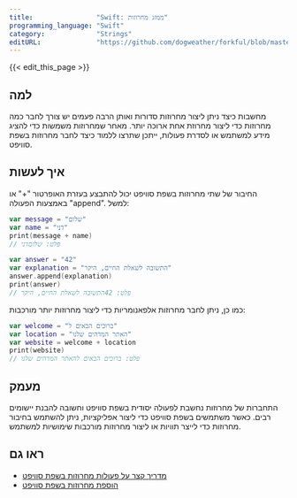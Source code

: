 ```yaml
---
title:                "Swift: ממזג מחרוזות"
programming_language: "Swift"
category:             "Strings"
editURL:              "https://github.com/dogweather/forkful/blob/master/content/he/swift/concatenating-strings.md"
---
```


{{< edit_this_page >}}

## למה
מחשבות כיצד ניתן ליצור מחרוזות סדורות ואותן הרבה פעמים יש צורך לחבר כמה מחרוזות כדי ליצור מחרוזת אחת ארוכה יותר. מאחר שמחרוזות משמשות כדי להציג מידע למשתמש או לסדרת פעולות, ייתכן שתרצו ללמוד כיצד לחבר מחרוזות בשפת סוויפט.

## איך לעשות
החיבור של שתי מחרוזות בשפת סוויפט יכול להתבצע בעזרת האופרטור "+" או באמצעות הפעולה "append". למשל:

```Swift 
var message = "שלום"
var name = "דני"
print(message + name) 
// פלט: שלוםדני

var answer = "42"
var explanation = "התשובה לשאלת החיים, היקר"
answer.append(explanation) 
print(answer)
// פלט: 42התשובה לשאלת החיים, היקר
```

כמו כן, ניתן לחבר מחרוזות אלפאנומריות כדי ליצור מחרוזות יותר מורכבות:

```Swift 
var welcome = "ברוכים הבאים ל"
var location = "האתר המדהים שלנו"
var website = welcome + location
print(website)
// פלט: ברוכים הבאים להאתר המדהים שלנו
```

## מעמק
התחברות של מחרוזות נחשבת לפעולה יסודית בשפת סוויפט וחשובה להבנת יישומים רבים. כאשר משתמשים בשפת סוויפט כדי ליצור אפליקציות, ניתן להשתמש בחיבור מחרוזות כדי לייצר תוויות או ליצור מחרוזות מורכבות שימושיות למשתמש.

## ראו גם
- [מדריך קצר על פעולות מחרוזות בשפת סוויפט](https://developer.apple.com/library/archive/documentation/Swift/Conceptual/Swift_Programming_Language/StringsAndCharacters.html)
- [הוספת מחרוזות בשפת סוויפט](https://www.ios-blog.co.il/swift-how-to-concatenate-strings/)